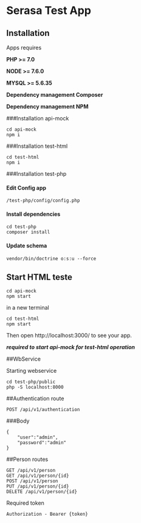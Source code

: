 # Serasa Test App

## Installation


Apps requires 

**PHP >= 7.0**

**NODE >= 7.6.0**

**MYSQL >= 5.6.35**

**Dependency management Composer**

**Dependency management NPM**

###Installation api-mock

```
cd api-mock
npm i
```

###Installation test-html

```
cd test-html
npm i
```

###Installation test-php

#### Edit Config app
```
/test-php/config/config.php
```

#### Install dependencies
```
cd test-php
composer install
```
#### Update schema

```
vendor/bin/doctrine o:s:u --force 
```


## Start HTML teste

```
cd api-mock
npm start
```

in a new terminal

```
cd test-html
npm start
```

Then open http://localhost:3000/ to see your app.

_**required to start api-mock for test-html operation**_



##WbService

Starting webservice

```
cd test-php/public
php -S localhost:8000

```

##Authentication route 

```
POST /api/v1/authentication

```

###Body
```
{
	"user":"admin",
	"password":"admin"
}
```

##Person routes
```
GET /api/v1/person
GET /api/v1/person/{id}
POST /api/v1/person
PUT /api/v1/person/{id}
DELETE /api/v1/person/{id}

```

Required token
```
Authorization - Bearer {token}
```

